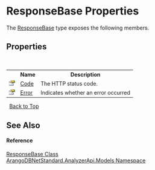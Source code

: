 # ResponseBase Properties
 

The <a href="e45c652b-f0b5-f96e-c1ea-5dc3d86e4d98">ResponseBase</a> type exposes the following members.


## Properties
&nbsp;<table><tr><th></th><th>Name</th><th>Description</th></tr><tr><td>![Public property](media/pubproperty.gif "Public property")</td><td><a href="265a24b3-d613-2a80-276c-85071cee375a">Code</a></td><td>
The HTTP status code.</td></tr><tr><td>![Public property](media/pubproperty.gif "Public property")</td><td><a href="c4c0c8e4-1f8e-aa76-0207-cd81ab6c407d">Error</a></td><td>
Indicates whether an error occurred</td></tr></table>&nbsp;
<a href="#responsebase-properties">Back to Top</a>

## See Also


#### Reference
<a href="e45c652b-f0b5-f96e-c1ea-5dc3d86e4d98">ResponseBase Class</a><br /><a href="a2e54104-4ead-c0d1-eaad-3d92d56c8fb7">ArangoDBNetStandard.AnalyzerApi.Models Namespace</a><br />
